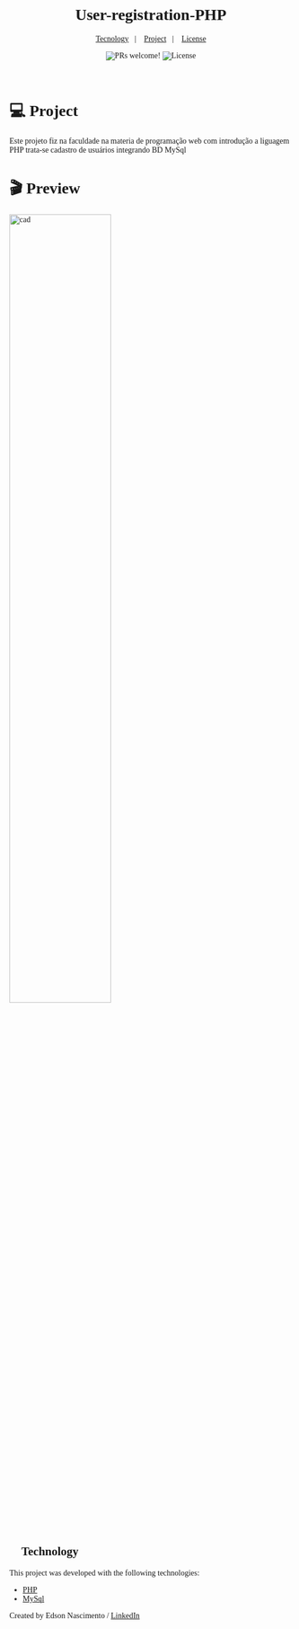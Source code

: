 <h1 align="center"><font face="Georgia">
    User-registration-PHP
</h1>

<p align="center">
  <a href="#-tecnology">Tecnology</a>&nbsp;&nbsp;&nbsp;|&nbsp;&nbsp;&nbsp;
  <a href="#-project">Project</a>&nbsp;&nbsp;&nbsp;|&nbsp;&nbsp;&nbsp;
  <a href="#-license">License</a>
</p>

<p align="center">
 <img src="https://img.shields.io/static/v1?label=PRs&message=welcome&color=15C3D6&labelColor=000000" alt="PRs welcome!" />

  <img alt="License" src="https://img.shields.io/static/v1?label=license&message=MIT&color=15C3D6&labelColor=000000">
</p>

<br>

# 💻 Project

<p>Este projeto fiz na faculdade na materia de programação web com introdução a liguagem PHP trata-se cadastro de usuários integrando BD MySql </p>

# 🎬 Preview

<p>
  <img alt="cad" src="https://media.giphy.com/media/EJG898s6Og4d7Eiohz/giphy.gif" width="60%">
</p>

## 🚀 Technology

This project was developed with the following technologies:

- [PHP]()
- [MySql]()

Created by Edson Nascimento / [LinkedIn](https://www.linkedin.com/in/edson-nascimento-5783681aa/)
